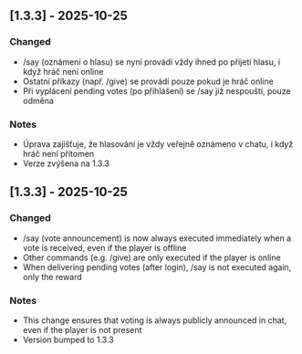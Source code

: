 ## [1.3.3] - 2025-10-25
### Changed
- /say (oznámení o hlasu) se nyní provádí vždy ihned po přijetí hlasu, i když hráč není online
- Ostatní příkazy (např. /give) se provádí pouze pokud je hráč online
- Při vyplácení pending votes (po přihlášení) se /say již nespouští, pouze odměna

### Notes
- Úprava zajišťuje, že hlasování je vždy veřejně oznámeno v chatu, i když hráč není přítomen
- Verze zvýšena na 1.3.3

## [1.3.3] - 2025-10-25
### Changed
- /say (vote announcement) is now always executed immediately when a vote is received, even if the player is offline
- Other commands (e.g. /give) are only executed if the player is online
- When delivering pending votes (after login), /say is not executed again, only the reward

### Notes
- This change ensures that voting is always publicly announced in chat, even if the player is not present
- Version bumped to 1.3.3
